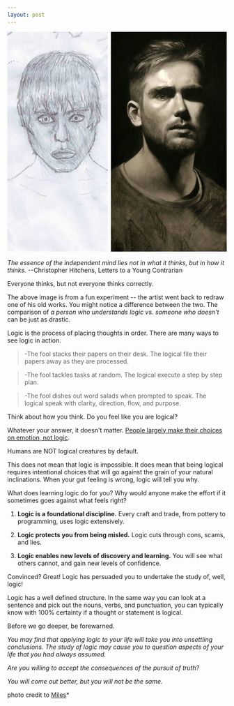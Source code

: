 ```yaml
---
layout: post
---
```




![DrawnAndRedrawn](/assets/img/DrawnAndRedrawn.jpg)

*The essence of the independent mind lies not in what it thinks, but in how it thinks.*
--Christopher Hitchens, Letters to a Young Contrarian


Everyone thinks, but not everyone thinks correctly.

The above image is from a fun experiment -- the artist went back to redraw one of his old works. You might notice a difference between the two. The comparison of _a person who understands logic vs. someone who doesn't_ can be just as drastic.

Logic is the process of placing thoughts in order. There are many ways to see logic in action.

>-The fool stacks their papers on their desk. The logical file their papers away as they are processed.

>-The fool tackles tasks at random. The logical execute a step by step plan.

>-The fool dishes out word salads when prompted to speak. The logical speak with clarity, direction, flow, and purpose.

Think about how you think. Do you feel like you are logical?

Whatever your answer, it doesn't matter. [People largely make their choices on emotion, not logic](https://bigthink.com/experts-corner/decisions-are-emotional-not-logical-the-neuroscience-behind-decision-making).

Humans are NOT logical creatures by default.

This does not mean that logic is impossible. It does mean that being logical requires intentional choices that will go against the grain of your natural inclinations. When your gut feeling is wrong, logic will tell you why.

What does learning logic do for you? Why would anyone make the effort if it sometimes goes against what feels right?



1. **Logic is a foundational discipline.** Every craft and trade, from pottery to programming, uses logic extensively.

2. **Logic protects you from being misled.** Logic cuts through cons, scams, and lies.

3. **Logic enables new levels of discovery and learning.** You will see what others cannot, and gain new levels of confidence.



Convinced? Great! Logic has persuaded you to undertake the study of, well, logic!

Logic has a well defined structure. In the same way you can look at a sentence and pick out the nouns, verbs, and punctuation, you can typically know with 100% certainty if a thought or statement is logical.

Before we go deeper, be forewarned.

_You may find that applying logic to your life will take you into unsettling conclusions. The study of logic may cause you to question aspects of your life that you had always assumed._

_Are you willing to accept the consequences of the pursuit of truth?_

_You will come out better, but you will not be the same._


photo credit to [Miles](https://www.reddit.com/r/pics/comments/5j0eyq/two_self_portraits_i_drew_from_a_mirror_10_years/)*
